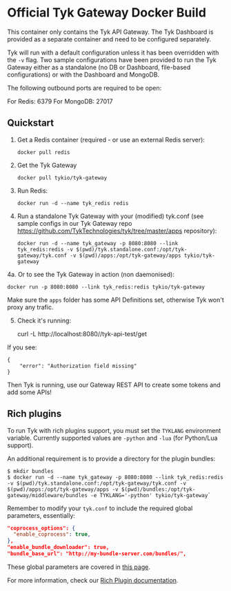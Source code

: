 Official Tyk Gateway Docker Build
=================================

This container only contains the Tyk API Gateway. The Tyk Dashboard is provided as a separate container and need to be configured separately. 

Tyk will run with a default configuration unless it has been overridden with the `-v` flag. Two sample configurations have been provided to run the Tyk Gateway either as a standalone (no DB or Dashboard, file-based configurations) or with the Dashboard and MongoDB.

The following outbound ports are required to be open:

For Redis: 6379
For MongoDB: 27017

Quickstart
----------

1. Get a Redis container (required - or use an external Redis server): 

	`docker pull redis`

2. Get the Tyk Gateway

	`docker pull tykio/tyk-gateway`
    
3. Run Redis:
	
	`docker run -d --name tyk_redis redis`

4. Run a standalone Tyk Gateway with your (modified) tyk.conf (see sample configs in our Tyk Gateway repo https://github.com/TykTechnologies/tyk/tree/master/apps repository):

	`docker run -d --name tyk_gateway -p 8080:8080 --link tyk_redis:redis -v $(pwd)/tyk.standalone.conf:/opt/tyk-gateway/tyk.conf -v $(pwd)/apps:/opt/tyk-gateway/apps tykio/tyk-gateway`

4a. Or to see the Tyk Gateway in action (non daemonised):

    docker run -p 8080:8080 --link tyk_redis:redis tykio/tyk-gateway

Make sure the `apps` folder has some API Definitions set, otherwise Tyk won't proxy any trafic.

5. Check it's running:

    curl -L http://localhost:8080//tyk-api-test/get

If you see:

    {
        "error": "Authorization field missing"
    }

Then Tyk is running, use our Gateway REST API to create some tokens and add some APIs!

Rich plugins
----------

To run Tyk with rich plugins support, you must set the `TYKLANG` environment variable. Currently supported values are `-python` and `-lua` (for Python/Lua support).

An additional requirement is to provide a directory for the plugin bundles:
```
$ mkdir bundles
$ docker run -d --name tyk_gateway -p 8080:8080 --link tyk_redis:redis -v $(pwd)/tyk.standalone.conf:/opt/tyk-gateway/tyk.conf -v $(pwd)/apps:/opt/tyk-gateway/apps -v $(pwd)/bundles:/opt/tyk-gateway/middleware/bundles -e TYKLANG='-python' tykio/tyk-gateway`
```

Remember to modify your `tyk.conf` to include the required global parameters, essentially:

```json
"coprocess_options": {
  "enable_coprocess": true,
},
"enable_bundle_downloader": true,
"bundle_base_url": "http://my-bundle-server.com/bundles/",
```

These global parameters are covered in [this page](https://tyk.io/docs/customise-tyk/plugins/rich-plugins/python/tutorial-add-demo-plugin-api/#a-name-global-settings-a-global-settings).

For more information, check our [Rich Plugin documentation](https://tyk.io/tyk-documentation/customise-tyk/plugins/rich-plugins/what-are-they/).
